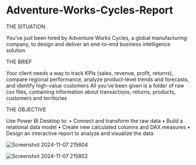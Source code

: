 # Adventure-Works-Cycles-Report

 THE
 SITUATION

You’ve just been hired by Adventure Works Cycles, a global manufacturing company, to 
design and deliver an end-to-end business intelligence solution 

 THE
 BRIEF

Your client needs a way to track KPIs (sales, revenue, profit, returns), compare regional 
performance, analyze product-level trends and forecasts, and identify high-value customers
All you’ve been given is a folder of raw csv files, containing information about transactions, 
returns, products, customers and territories

 THE
 OBJECTIVE

  Use Power BI Desktop to: 
• Connect and transform the raw data
• Build a relational data model
• Create new calculated columns and DAX measures
• Design an interactive report to analyze and visualize the data


![Screenshot 2024-11-07 215604](https://github.com/user-attachments/assets/83fd86b4-0f58-4151-b8ae-a92dea7f19a3)

![Screenshot 2024-11-07 215802](https://github.com/user-attachments/assets/5688de25-56cc-470e-b4fb-84b1051846ab)

